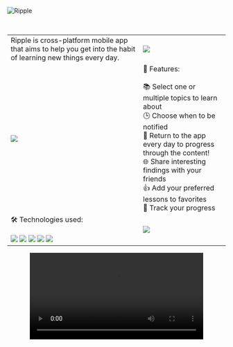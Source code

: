 ![Ripple](https://i.imgur.com/D2hkWTL.png)

<br> 


<div align="center">
    <table >
<!--      <tr>
      <td></td>
      <td></td>
     </tr> -->
     <tr>
       <td>Ripple is cross-platform mobile app that aims to help you get into the habit of learning new things every day.</td>
        <td> <a href="https://app.daily.dev/sunil-9"><img src="https://i.imgur.com/lZgl4aM.jpg"/></a></td>
     </tr>
          <tr>
      <td><img src="https://i.imgur.com/gHdR8z3.jpg/"></td>
      <td> 🌟 Features: <br><br>
       📚 Select one or multiple topics to learn about<br>
       🕒 Choose when to be notified<br>
       📅 Return to the app every day to progress through the content!<br>
       🌐 Share interesting findings with your friends<br>
       👍 Add your preferred lessons to favorites<br>
       🚧 Track your progress
      </td>
     </tr>
          <tr>
      <td>🛠️ Technologies used: <br><br>
      <img src="https://img.shields.io/badge/react-%2320232a.svg?style=for-the-badge&logo=react&logoColor=%2361DAFB"/>
          <img src="https://img.shields.io/badge/Ionic-%233880FF.svg?style=for-the-badge&logo=Ionic&logoColor=white"/>
          <img src="https://img.shields.io/badge/typescript-%23007ACC.svg?style=for-the-badge&logo=typescript&logoColor=white"/>
          <img src="https://img.shields.io/badge/sqlite-%2307405e.svg?style=for-the-badge&logo=sqlite&logoColor=white"/>
          <img src="https://img.shields.io/badge/cordova-apache?style=for-the-badge&labelColor=%234cc2e4&color=%234cc2e4"/>
      </td>
      <td><img src="https://i.imgur.com/sK0bcDZ.jpg"/></td>
     </tr>
    </table>
    </div>
<div align="center">
  <video src="https://github.com/mehanix/Ripple/assets/23579982/b376a6ba-1bd2-4e09-a58d-28c48d224464" width="400" />
</div>
